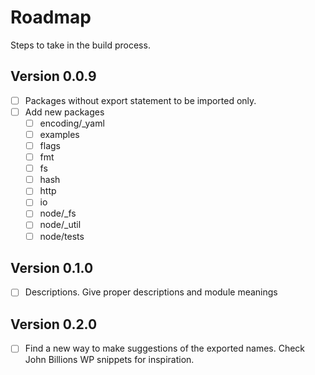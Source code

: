 # Roadmap
Steps to take in the build process.

## Version 0.0.9
- [ ] Packages without export statement to be imported only.
- [ ] Add new packages
    - [ ] encoding/_yaml
    - [ ] examples
    - [ ] flags
    - [ ] fmt
    - [ ] fs
    - [ ] hash
    - [ ] http
    - [ ] io
    - [ ] node/_fs
    - [ ] node/_util
    - [ ] node/tests

## Version 0.1.0
- [ ] Descriptions. Give proper descriptions and module meanings

## Version 0.2.0
- [ ] Find a new way to make suggestions of the exported names. Check John Billions WP snippets for inspiration.